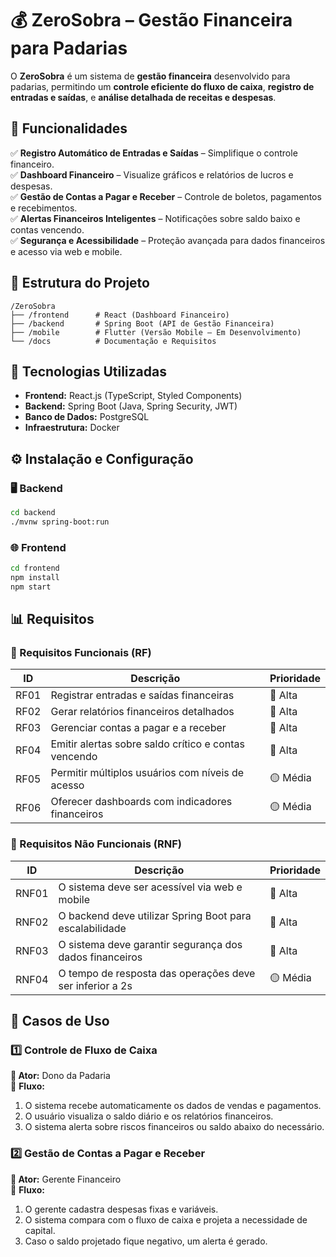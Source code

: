 # 💰 ZeroSobra – Gestão Financeira para Padarias  

O **ZeroSobra** é um sistema de **gestão financeira** desenvolvido para padarias, permitindo um **controle eficiente do fluxo de caixa**, **registro de entradas e saídas**, e **análise detalhada de receitas e despesas**.  

## 🚀 Funcionalidades  

✅ **Registro Automático de Entradas e Saídas** – Simplifique o controle financeiro.  
✅ **Dashboard Financeiro** – Visualize gráficos e relatórios de lucros e despesas.  
✅ **Gestão de Contas a Pagar e Receber** – Controle de boletos, pagamentos e recebimentos.  
✅ **Alertas Financeiros Inteligentes** – Notificações sobre saldo baixo e contas vencendo.  
✅ **Segurança e Acessibilidade** – Proteção avançada para dados financeiros e acesso via web e mobile.  

## 📁 Estrutura do Projeto  

```
/ZeroSobra
├── /frontend      # React (Dashboard Financeiro)
├── /backend       # Spring Boot (API de Gestão Financeira)
├── /mobile        # Flutter (Versão Mobile – Em Desenvolvimento)
└── /docs          # Documentação e Requisitos
```

## 🔧 Tecnologias Utilizadas  

- **Frontend:** React.js (TypeScript, Styled Components)  
- **Backend:** Spring Boot (Java, Spring Security, JWT)  
- **Banco de Dados:** PostgreSQL   
- **Infraestrutura:** Docker 

## ⚙️ Instalação e Configuração  

### 🖥️ Backend  
```bash
cd backend
./mvnw spring-boot:run
```

### 🌐 Frontend  
```bash
cd frontend
npm install
npm start
```

## 📊 Requisitos  

### 🔹 Requisitos Funcionais (RF)  

| ID   | Descrição                                              | Prioridade |
|------|------------------------------------------------------|------------|
| RF01 | Registrar entradas e saídas financeiras             | 🔴 Alta     |
| RF02 | Gerar relatórios financeiros detalhados             | 🔴 Alta     |
| RF03 | Gerenciar contas a pagar e a receber                | 🔴 Alta     |
| RF04 | Emitir alertas sobre saldo crítico e contas vencendo | 🔴 Alta     |
| RF05 | Permitir múltiplos usuários com níveis de acesso    | 🟡 Média     |
| RF06 | Oferecer dashboards com indicadores financeiros     | 🟡 Média     |

### 🔹 Requisitos Não Funcionais (RNF)  

| ID   | Descrição                                          | Prioridade |
|------|--------------------------------------------------|------------|
| RNF01 | O sistema deve ser acessível via web e mobile  | 🔴 Alta     |
| RNF02 | O backend deve utilizar Spring Boot para escalabilidade | 🔴 Alta     |
| RNF03 | O sistema deve garantir segurança dos dados financeiros | 🔴 Alta     |
| RNF04 | O tempo de resposta das operações deve ser inferior a 2s | 🟡 Média     |

## 📌 Casos de Uso  

### 1️⃣ Controle de Fluxo de Caixa  

**👤 Ator:** Dono da Padaria  
📌 **Fluxo:**  
1. O sistema recebe automaticamente os dados de vendas e pagamentos.  
2. O usuário visualiza o saldo diário e os relatórios financeiros.  
3. O sistema alerta sobre riscos financeiros ou saldo abaixo do necessário.  

### 2️⃣ Gestão de Contas a Pagar e Receber  

**👤 Ator:** Gerente Financeiro  
📌 **Fluxo:**  
1. O gerente cadastra despesas fixas e variáveis.  
2. O sistema compara com o fluxo de caixa e projeta a necessidade de capital.  
3. Caso o saldo projetado fique negativo, um alerta é gerado.  




